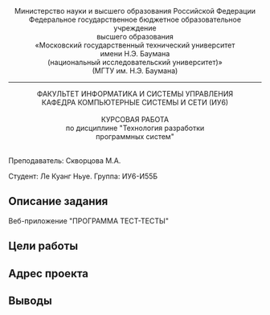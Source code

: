 <div align="center">
Министерство науки и высшего образования Российской Федерации <br />
Федеральное государственное бюджетное образовательное учреждение <br />
высшего образования <br />
«Московский государственный технический университет <br />
имени Н.Э. Баумана <br />
(национальный исследовательский университет)» <br />
(МГТУ им. Н.Э. Баумана)
</div>
<hr />
<div align="center">
ФАКУЛЬТЕТ ИНФОРМАТИКА И СИСТЕМЫ УПРАВЛЕНИЯ <br />
КАФЕДРА КОМПЬЮТЕРНЫЕ СИСТЕМЫ И СЕТИ (ИУ6)
</div>
<br />
<div align="center">
КУРСОВАЯ РАБОТА <br />
по дисциплине "Технология разработки <br />
программных систем"
</div>
<br />

Преподаватель: Скворцова М.А.

Студент: Ле Куанг Ньуе.
Группа: ИУ6-И55Б

## Описание задания

Веб-приложение "ПРОГРАММА ТЕСТ-ТЕСТЫ"

## Цели работы
## Адрес проекта
## Выводы

